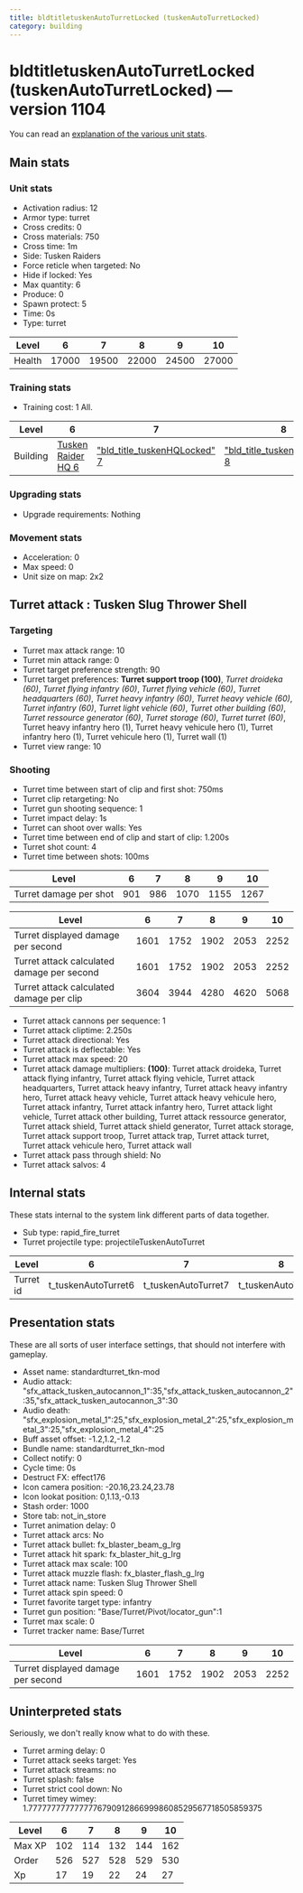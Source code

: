 ```yaml
---
title: bldtitletuskenAutoTurretLocked (tuskenAutoTurretLocked)
category: building
---
```


# bldtitletuskenAutoTurretLocked (tuskenAutoTurretLocked) — version 1104

You can read an [explanation  of the various unit stats](unitexplained.md).

## Main stats

### Unit stats

  * Activation radius: 12
  * Armor type: turret
  * Cross credits: 0
  * Cross materials: 750
  * Cross time: 1m
  * Side: Tusken Raiders
  * Force reticle when targeted: No
  * Hide if locked: Yes
  * Max quantity: 6
  * Produce: 0
  * Spawn protect: 5
  * Time: 0s
  * Type: turret

|Level |6    |7    |8    |9    |10   |
|------|-----|-----|-----|-----|-----|
|Health|17000|19500|22000|24500|27000|


### Training stats

  * Training cost: 1 All.

|Level   |6                                  |7                                                  |8                                                  |9                                                  |10                                                  |
|--------|-----------------------------------|---------------------------------------------------|---------------------------------------------------|---------------------------------------------------|----------------------------------------------------|
|Building|[Tusken Raider HQ 6](tuskenHQ.html)|["bld_title_tuskenHQLocked" 7](tuskenHQLocked.html)|["bld_title_tuskenHQLocked" 8](tuskenHQLocked.html)|["bld_title_tuskenHQLocked" 9](tuskenHQLocked.html)|["bld_title_tuskenHQLocked" 10](tuskenHQLocked.html)|


### Upgrading stats

  * Upgrade requirements: Nothing

### Movement stats

  * Acceleration: 0
  * Max speed: 0
  * Unit size on map: 2x2

## Turret attack : Tusken Slug Thrower Shell


### Targeting

  * Turret max attack range: 10
  * Turret min attack range: 0
  * Turret target preference strength: 90
  * Turret target preferences: **Turret support troop (100)**, _Turret droideka (60)_, _Turret flying infantry (60)_, _Turret flying vehicle (60)_, _Turret headquarters (60)_, _Turret heavy infantry (60)_, _Turret heavy vehicle (60)_, _Turret infantry (60)_, _Turret light vehicle (60)_, _Turret other building (60)_, _Turret ressource generator (60)_, _Turret storage (60)_, _Turret turret (60)_, Turret heavy infantry hero (1), Turret heavy vehicule hero (1), Turret infantry hero (1), Turret vehicule hero (1), Turret wall (1)
  * Turret view range: 10

### Shooting

  * Turret time between start of clip and first shot: 750ms
  * Turret clip retargeting: No
  * Turret gun shooting sequence: 1
  * Turret impact delay: 1s
  * Turret can shoot over walls: Yes
  * Turret time between end of clip and start of clip: 1.200s
  * Turret shot count: 4
  * Turret time between shots: 100ms

|Level                 |6  |7  |8   |9   |10  |
|----------------------|---|---|----|----|----|
|Turret damage per shot|901|986|1070|1155|1267|


|Level                                     |6   |7   |8   |9   |10  |
|------------------------------------------|----|----|----|----|----|
|Turret displayed damage per second        |1601|1752|1902|2053|2252|
|Turret attack calculated damage per second|1601|1752|1902|2053|2252|
|Turret attack calculated damage per clip  |3604|3944|4280|4620|5068|


  * Turret attack cannons per sequence: 1
  * Turret attack cliptime: 2.250s
  * Turret attack directional: Yes
  * Turret attack is deflectable: Yes
  * Turret attack max speed: 20
  * Turret attack damage multipliers: **(100)**: Turret attack droideka, Turret attack flying infantry, Turret attack flying vehicle, Turret attack headquarters, Turret attack heavy infantry, Turret attack heavy infantry hero, Turret attack heavy vehicle, Turret attack heavy vehicule hero, Turret attack infantry, Turret attack infantry hero, Turret attack light vehicle, Turret attack other building, Turret attack ressource generator, Turret attack shield, Turret attack shield generator, Turret attack storage, Turret attack support troop, Turret attack trap, Turret attack turret, Turret attack vehicule hero, Turret attack wall
  * Turret attack pass through shield: No
  * Turret attack salvos: 4

## Internal stats

These stats internal to the system link different parts of data together.

  * Sub type: rapid_fire_turret
  * Turret projectile type: projectileTuskenAutoTurret

|Level    |6                  |7                  |8                  |9                  |10                  |
|---------|-------------------|-------------------|-------------------|-------------------|--------------------|
|Turret id|t_tuskenAutoTurret6|t_tuskenAutoTurret7|t_tuskenAutoTurret8|t_tuskenAutoTurret9|t_tuskenAutoTurret10|


## Presentation stats

These are all sorts of user interface settings, that should not interfere with gameplay.

  * Asset name: standardturret_tkn-mod
  * Audio attack: "sfx_attack_tusken_autocannon_1":35,"sfx_attack_tusken_autocannon_2":35,"sfx_attack_tusken_autocannon_3":30
  * Audio death: "sfx_explosion_metal_1":25,"sfx_explosion_metal_2":25,"sfx_explosion_metal_3":25,"sfx_explosion_metal_4":25
  * Buff asset offset: -1.2,1.2,-1.2
  * Bundle name: standardturret_tkn-mod
  * Collect notify: 0
  * Cycle time: 0s
  * Destruct FX: effect176
  * Icon camera position: -20.16,23.24,23.78
  * Icon lookat position: 0,1.13,-0.13
  * Stash order: 1000
  * Store tab: not_in_store
  * Turret animation delay: 0
  * Turret attack arcs: No
  * Turret attack bullet: fx_blaster_beam_g_lrg
  * Turret attack hit spark: fx_blaster_hit_g_lrg
  * Turret attack max scale: 100
  * Turret attack muzzle flash: fx_blaster_flash_g_lrg
  * Turret attack name: Tusken Slug Thrower Shell
  * Turret attack spin speed: 0
  * Turret favorite target type: infantry
  * Turret gun position: "Base/Turret/Pivot/locator_gun":1
  * Turret max scale: 0
  * Turret tracker name: Base/Turret

|Level                             |6   |7   |8   |9   |10  |
|----------------------------------|----|----|----|----|----|
|Turret displayed damage per second|1601|1752|1902|2053|2252|


## Uninterpreted stats

Seriously, we don't really know what to do with these.

  * Turret arming delay: 0
  * Turret attack seeks target: Yes
  * Turret attack streams: no
  * Turret splash: false
  * Turret strict cool down: No
  * Turret timey wimey: 1.77777777777777767909128669998608529567718505859375

|Level |6  |7  |8  |9  |10 |
|------|---|---|---|---|---|
|Max XP|102|114|132|144|162|
|Order |526|527|528|529|530|
|Xp    |17 |19 |22 |24 |27 |



